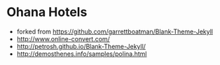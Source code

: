 # Ohana Hotels

- forked from https://github.com/garrettboatman/Blank-Theme-Jekyll
- http://www.online-convert.com/
- http://petrosh.github.io/Blank-Theme-Jekyll/
- http://demosthenes.info/samples/polina.html
